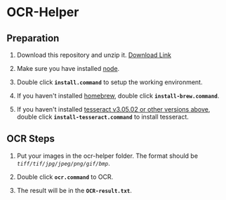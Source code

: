 # OCR-Helper

## Preparation

1. Download this repository and unzip it. [Download Link](https://github.com/karmapa/ocr-helper/archive/master.zip)

2. Make sure you have installed [node](https://nodejs.org/en/).

3. Double click **`install.command`** to setup the working environment.

4. If you haven't installed [homebrew](https://brew.sh/index_zh-tw), double click **`install-brew.command`**.

4. If you haven't installed [tesseract v3.05.02 or other versions above](https://github.com/tesseract-ocr/tesseract/wiki), double click **`install-tesseract.command`** to install tesseract.


## OCR Steps

1. Put your images in the ocr-helper folder. The format should be *`tiff/tif/jpg/jpeg/png/gif/bmp`*.

2. Double click **`ocr.command`** to OCR.

3. The result will be in the **`OCR-result.txt`**.
